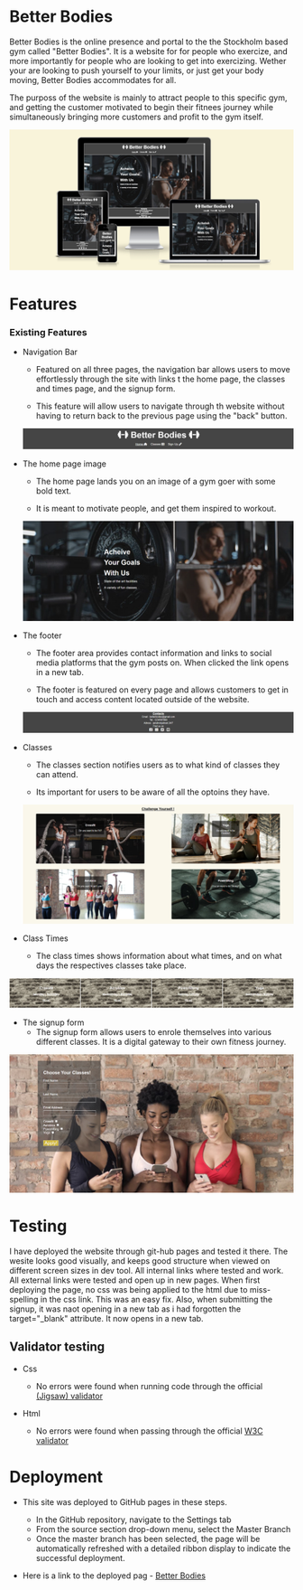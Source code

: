 # Better Bodies

Better Bodies is the online presence and portal to the the Stockholm based gym called "Better Bodies". It is a website for for people who exercize, and more importantly for people who are looking to get into exercizing. Wether your are looking to push yourself to your limits, or just get your body moving, Better Bodies accommodates for all.

The purposs of the website is mainly to attract people to this specific gym, and getting the customer motivated to begin their fitnees journey while simultaneously bringing more customers and profit to the gym itself.

![A mockup picture of the front page dispayed on different devices](assets/readme-images/mockup.png)

# Features

### Existing Features

- Navigation Bar

  - Featured on all three pages, the navigation bar allows users to move effortlessly through the site with links t the home page, the classes and times page, and the signup form.

  - This feature will allow users to navigate through th website without having to return back to the previous page using the "back" button.

  ![Picture of navigation bar with internal links](assets/readme-images/nav-bar.png)

- The home page image

  - The home page lands you on an image of a gym goer with some bold text.

  - It is meant to motivate people, and get them inspired to workout.

  ![Picture of home page, showing a man exercixzing and some inspirational text](assets/readme-images/home-page-image.png)

- The footer

  - The footer area provides contact information and links to social media platforms that the gym posts on. When clicked the link opens in a new tab.

  - The footer is featured on every page and allows customers to get in touch and access content located outside of the website.

  ![picture of footer with social media links](assets/readme-images/footer.png)

- Classes

  - The classes section notifies users as to what kind of classes they can attend.

  - Its important for users to be aware of all the optoins they have.

  ![A picure of the available class choices](assets/readme-images/classes.png)

- Class Times
  - The class times shows information about what times, and on what days the respectives classes take place.

![A picture of the class times table](assets/readme-images/class-times.png)

- The signup form
  - The signup form allows users to enrole themselves into various different classes. It is a digital gateway to their own fitness journey.

![A picture of the signup form](assets/readme-images/singnup-form.png)

# Testing

I have deployed the website through git-hub pages and tested it there. The wesite looks good visually, and keeps good structure when viewed on different screen sizes in dev tool. All internal links where tested and work. All external links were tested and open up in new pages. When first deploying the page, no css was being applied to the html due to miss-spelling in the css link. This was an easy fix. Also, when submitting the signup, it was naot opening in a new tab as i had forgotten the target="\_blank" attribute. It now opens in a new tab.

## Validator testing

- Css
  - No errors were found when running code through the official [(Jigsaw) validator](https://jigsaw.w3.org/css-validator/)

- Html
  - No errors were found when passing through the official [W3C validator
](https://validator.w3.org/#validate_by_input)

# Deployment

- This site was deployed to GitHub pages in these steps.

  - In the GitHub repository, navigate to the Settings tab
  - From the source section drop-down menu, select the Master Branch
  - Once the master branch has been selected, the page will be automatically refreshed with a detailed ribbon display to indicate the successful deployment.

- Here is a link to the deployed pag - [Better Bodies](https://justinfourie1993.github.io/Better-Bodies/)

